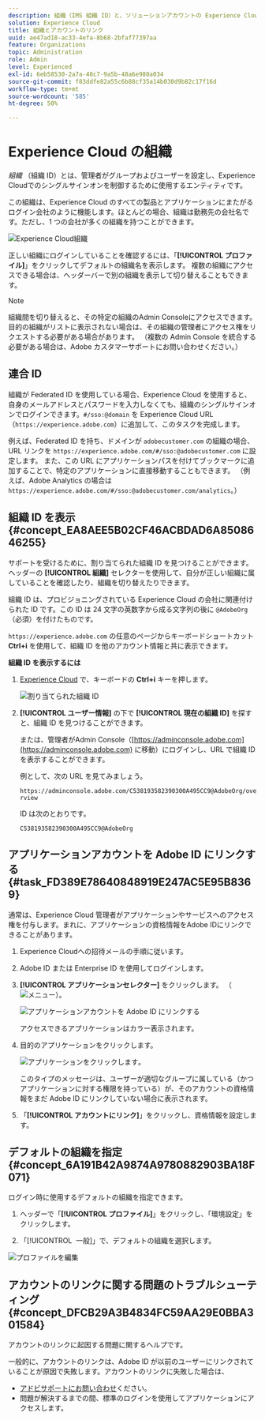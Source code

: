 ```yaml
---
description: 組織（IMS 組織 ID）と、ソリューションアカウントの Experience Cloud へのリンクについて説明します。
solution: Experience Cloud
title: 組織とアカウントのリンク
uuid: ae47ad18-ac33-4efa-8b68-2bfaf77397aa
feature: Organizations
topic: Administration
role: Admin
level: Experienced
exl-id: 6eb58530-2a7a-48c7-9a5b-48a6e980a034
source-git-commit: f83ddfe82a55c6b88cf35a14b030d9b82c17f16d
workflow-type: tm+mt
source-wordcount: '585'
ht-degree: 50%

---
```


# Experience Cloud の組織

*組織* （組織 ID）とは、管理者がグループおよびユーザーを設定し、Experience Cloudでのシングルサインオンを制御するために使用するエンティティです。

この組織は、Experience Cloud のすべての製品とアプリケーションにまたがるログイン会社のように機能します。ほとんどの場合、組織は勤務先の会社名です。ただし、1 つの会社が多くの組織を持つことができます。

![Experience Cloud組織 ](../assets/organizations-menu.png)

正しい組織にログインしていることを確認するには、「**[!UICONTROL プロファイル]**」をクリックしてデフォルトの組織名を表示します。 複数の組織にアクセスできる場合は、ヘッダーバーで別の組織を表示して切り替えることもできます。

>[!NOTE]
>
>組織間を切り替えると、その特定の組織のAdmin Consoleにアクセスできます。 目的の組織がリストに表示されない場合は、その組織の管理者にアクセス権をリクエストする必要がある場合があります。 （複数の Admin Console を統合する必要がある場合は、Adobe カスタマーサポートにお問い合わせください。）

## 連合 ID

組織が Federated ID を使用している場合、Experience Cloud を使用すると、自身のメールアドレスとパスワードを入力しなくても、組織のシングルサインオンでログインできます。`#/sso:@domain` を Experience Cloud URL（`https://experience.adobe.com`）に追加して、このタスクを完成します。

例えば、Federated ID を持ち、ドメインが `adobecustomer.com` の組織の場合、URL リンクを `https://experience.adobe.com/#/sso:@adobecustomer.com` に設定します。 また、この URL にアプリケーションパスを付けてブックマークに追加することで、特定のアプリケーションに直接移動することもできます。 （例えば、Adobe Analytics の場合は `https://experience.adobe.com/#/sso:@adobecustomer.com/analytics`。）

## 組織 ID を表示 {#concept_EA8AEE5B02CF46ACBDAD6A8508646255}

サポートを受けるために、割り当てられた組織 ID を見つけることができます。 ヘッダーの **[!UICONTROL 組織]** セレクターを使用して、自分が正しい組織に属していることを確認したり、組織を切り替えたりできます。

組織 ID は、プロビジョニングされている Experience Cloud の会社に関連付けられた ID です。この ID は 24 文字の英数字から成る文字列の後に `@AdobeOrg`（必須）を付けたものです。

`https://experience.adobe.com` の任意のページからキーボードショートカット **Ctrl+i** を使用して、組織 ID を他のアカウント情報と共に表示できます。

**組織 ID を表示するには**

1. [Experience Cloud](https://experience.adobe.com) で、キーボードの **Ctrl+i** キーを押します。

   ![割り当てられた組織 ID](../assets/assigned-organization.png)

1. **[!UICONTROL ユーザー情報]** の下で **[!UICONTROL 現在の組織 ID]** を探すと、組織 ID を見つけることができます。

   または、管理者がAdmin Console（[https://adminconsole.adobe.com](https://adminconsole.adobe.com) に移動）にログインし、URL で組織 ID を表示することができます。

   例として、次の URL を見てみましょう。

   `https://adminconsole.adobe.com/C538193582390300A495CC9@AdobeOrg/overview`

   ID は次のとおりです。

   `C538193582390300A495CC9@AdobeOrg`

## アプリケーションアカウントを Adobe ID にリンクする {#task_FD389E78640848919E247AC5E95B8369}

通常は、Experience Cloud 管理者がアプリケーションやサービスへのアクセス権を付与します。まれに、アプリケーションの資格情報をAdobe IDにリンクできることがあります。

1. Experience Cloudへの招待メールの手順に従います。

1. Adobe ID または Enterprise ID を使用してログインします。

1. **[!UICONTROL アプリケーションセレクター]** をクリックします。 （![ メニュー ](../assets/apps-icon.png)）。

   ![アプリケーションアカウントを Adobe ID にリンクする](../assets/solutions-active.png)

   アクセスできるアプリケーションはカラー表示されます。

1. 目的のアプリケーションをクリックします。

   ![ アプリケーションをクリックします ](../assets/analytics-link-accounts.png)。

   このタイプのメッセージは、ユーザーが適切なグループに属している（かつアプリケーションに対する権限を持っている）が、そのアカウントの資格情報をまだ Adobe ID にリンクしていない場合に表示されます。

1. 「**[!UICONTROL アカウントにリンク]**」をクリックし、資格情報を設定します。

## デフォルトの組織を指定 {#concept_6A191B42A9874A9780882903BA18F071}

ログイン時に使用するデフォルトの組織を指定できます。

1. ヘッダーで「**[!UICONTROL プロファイル]**」をクリックし、「環境設定」をクリックします。

1. 「[!UICONTROL &#x200B; 一般 &#x200B;]」で、デフォルトの組織を選択します。


![プロファイルを編集](../assets/edit-profile.png)

## アカウントのリンクに関する問題のトラブルシューティング {#concept_DFCB29A3B4834FC59AA29E0BBA301584}

アカウントのリンクに起因する問題に関するヘルプです。

一般的に、アカウントのリンクは、Adobe ID が以前のユーザーにリンクされていることが原因で失敗します。アカウントのリンクに失敗した場合は、

* [アドビサポートにお問い合わせ](https://experienceleague.adobe.com/ja?support-solution=General&amp;lang=ja#support)ください。
* 問題が解決するまでの間、標準のログインを使用してアプリケーションにアクセスします。
